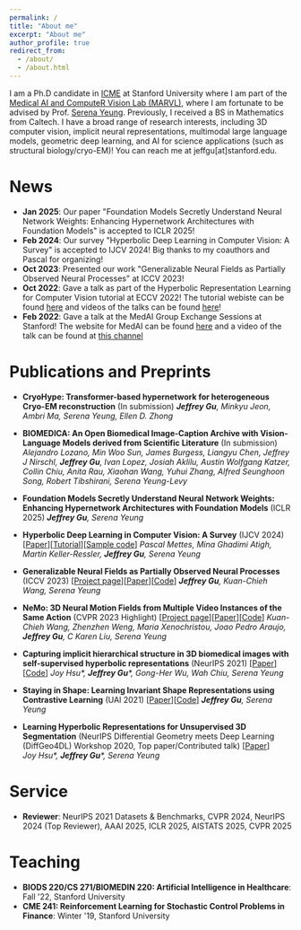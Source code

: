 ```yaml
---
permalink: /
title: "About me"
excerpt: "About me"
author_profile: true
redirect_from: 
  - /about/
  - /about.html
---
```


I am a Ph.D candidate in [ICME](https://icme.stanford.edu/) at Stanford University where I am part of the [Medical AI and ComputeR Vision Lab (MARVL)](https://marvl.stanford.edu/index.html), where I am fortunate to be advised by Prof. [Serena Yeung](https://ai.stanford.edu/~syyeung/). Previously, I received a BS in Mathematics from Caltech. I have a broad range of research interests, including 3D computer vision, implicit neural representations, multimodal large language models, geometric deep learning, and AI for science applications (such as structural biology/cryo-EM)! You can reach me at jeffgu[at]stanford.edu.

News
=====
- **Jan 2025**: Our paper "Foundation Models Secretly Understand Neural Network Weights: Enhancing Hypernetwork Architectures with Foundation Models" is accepted to ICLR 2025! 
- **Feb 2024**: Our survey "Hyperbolic Deep Learning in Computer Vision: A Survey" is accepted to IJCV 2024! Big thanks to my coauthors and Pascal for organizing!
- **Oct 2023**: Presented our work "Generalizable Neural Fields as Partially Observed Neural Processes" at ICCV 2023!
- **Oct 2022**: Gave a talk as part of the Hyperbolic Representation Learning for Computer Vision tutorial at ECCV 2022! The tutorial webiste can be found [here](https://sites.google.com/view/hyperbolic-tutorial-eccv22) and videos of the talks can be found [here](https://www.youtube.com/@hyperboliclearningforcv)! 
- **Feb 2022**: Gave a talk at the MedAI Group Exchange Sessions at Stanford! The website for MedAI can be found [here](https://stanford-medai.github.io/) and a video of the talk can be found at [this channel](https://www.youtube.com/@stanfordmedai) 

Publications and Preprints
=====

- **CryoHype: Transformer-based hypernetwork for heterogeneous Cryo-EM
reconstruction** (In submission)
  _**Jeffrey Gu**, Minkyu Jeon, Ambri Ma, Serena Yeung, Ellen D. Zhong_

- **BIOMEDICA: An Open Biomedical Image-Caption Archive with Vision-Language Models derived from Scientific Literature** (In submission)
  _Alejandro Lozano, Min Woo Sun, James Burgess, Liangyu Chen, Jeffrey J Nirschl, **Jeffrey Gu**, Ivan Lopez, Josiah Aklilu, Austin Wolfgang Katzer, Collin Chiu, Anita Rau, Xiaohan Wang, Yuhui Zhang, Alfred Seunghoon Song, Robert Tibshirani, Serena Yeung-Levy_

- **Foundation Models Secretly Understand Neural Network Weights: Enhancing Hypernetwork Architectures with Foundation Models** (ICLR 2025)
  _**Jeffrey Gu**, Serena Yeung_

- **Hyperbolic Deep Learning in Computer Vision: A Survey** (IJCV 2024) [[Paper](https://arxiv.org/pdf/2305.06611.pdf)][[Tutorial](https://sites.google.com/view/hyperbolic-tutorial-eccv22)][[Sample code](https://github.com/MinaGhadimiAtigh/hyperbolic_representation_learning)]
  _Pascal Mettes, Mina Ghadimi Atigh, Martin Keller-Ressler, **Jeffrey Gu**, Serena Yeung_

- **Generalizable Neural Fields as Partially Observed Neural Processes** (ICCV 2023) [[Project page](https://its-gucci.github.io/ponp/)][[Paper](https://arxiv.org/pdf/2309.06660.pdf)][[Code](https://github.com/its-gucci/partially-observed-neural-processes)]
  _**Jeffrey Gu**, Kuan-Chieh Wang, Serena Yeung_

- **NeMo: 3D Neural Motion Fields from Multiple Video Instances of the Same Action** (CVPR 2023 Highlight) [[Project page](https://sites.google.com/view/nemo-neural-motion-field/home)][[Paper](https://openaccess.thecvf.com/content/CVPR2023/html/Wang_NeMo_Learning_3D_Neural_Motion_Fields_From_Multiple_Video_Instances_CVPR_2023_paper.html)][[Code](https://github.com/wangkua1/nemo-cvpr2023)]
  _Kuan-Chieh Wang, Zhenzhen Weng, Maria Xenochristou, Joao Pedro Araujo, **Jeffrey Gu**, C Karen Liu, Serena Yeung_

- **Capturing implicit hierarchical structure in 3D biomedical images with self-supervised hyperbolic representations** (NeurIPS 2021) [[Paper](https://arxiv.org/abs/2012.01644)][[Code](https://github.com/its-gucci/capturing-implicit-hierarchical-structure)]
  _Joy Hsu*, **Jeffrey Gu***, Gong-Her Wu, Wah Chiu, Serena Yeung_

- **Staying in Shape: Learning Invariant Shape Representations using Contrastive Learning** (UAI 2021) [[Paper](https://arxiv.org/abs/2107.03552)][[Code](https://github.com/its-gucci/staying-in-shape)]
  _**Jeffrey Gu**, Serena Yeung_

- **Learning Hyperbolic Representations for Unsupervised 3D Segmentation** (NeurIPS Differential Geometry meets Deep Learning (DiffGeo4DL) Workshop 2020, Top paper/Contributed talk) [[Paper](https://drive.google.com/file/d/1tFQWg72zKmLCV0EOnIH9cqqp1F3OVa72/view)]   
  _Joy Hsu*, **Jeffrey Gu***, Serena Yeung_

Service
=====
- **Reviewer**: NeurIPS 2021 Datasets & Benchmarks, CVPR 2024, NeurIPS 2024 (Top Reviewer), AAAI 2025, ICLR 2025, AISTATS 2025, CVPR 2025

Teaching
=====
- **BIODS 220/CS 271/BIOMEDIN 220: Artificial Intelligence in Healthcare**: Fall '22, Stanford University
- **CME 241: Reinforcement Learning for Stochastic Control Problems in Finance**: Winter '19, Stanford University
